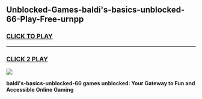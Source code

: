 
## Unblocked-Games-baldi's-basics-unblocked-66-Play-Free-urnpp
<h3>
<a href="https://premium76.site?title=baldi's-basics-unblocked-66&ref=20M">CLICK TO PLAY</a></h3>
<hr>

<h3>
<a href="https://premium76.site?title=baldi's-basics-unblocked-66&ref=20M">CLICK 2 PLAY</a>
  
</h3>

<a href="https://premium76.site?title=baldi's-basics-unblocked-66&ref=19M"><img src="https://clearcache.store/games.png"></a>


**baldi's-basics-unblocked-66 games unblocked: Your Gateway to Fun and Accessible Online Gaming**
